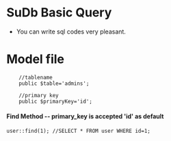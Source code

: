 # SuDb Basic Query
* You can write sql codes very pleasant.


# Model file

```
    //tablename
    public $table='admins';

    //primary key
    public $primaryKey='id';

```

#### Find Method -- primary_key is accepted 'id' as default

```
user::find(1); //SELECT * FROM user WHERE id=1;

```



